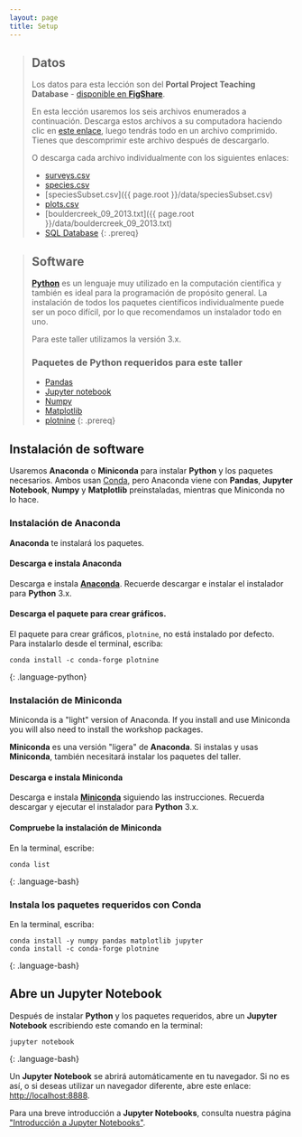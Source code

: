 ```yaml
---
layout: page
title: Setup
---
```


> ## Datos
> Los datos para esta lección son del **Portal Project Teaching Database** -
> [
disponible en **FigShare**](https://figshare.com/articles/Portal_Project_Teaching_Database/1314459).
>
> En esta lección usaremos los seis archivos enumerados a continuación.
> Descarga estos archivos a su computadora haciendo clic en
> [este enlace](https://minhaskamal.github.io/DownGit/#/home?url=https://github.com/weecology/portal-teachingdb),
> luego tendrás todo en un archivo comprimido.
> Tienes que descomprimir este archivo después de descargarlo.
>
> O descarga cada archivo individualmente con los siguientes enlaces:
>
> - [surveys.csv](https://ndownloader.figshare.com/files/10717177)
> - [species.csv](https://ndownloader.figshare.com/files/3299483)
> - [speciesSubset.csv]({{ page.root }}/data/speciesSubset.csv)
> - [plots.csv](https://ndownloader.figshare.com/files/3299474)
> - [bouldercreek_09_2013.txt]({{ page.root }}/data/bouldercreek_09_2013.txt)
> - [SQL Database](https://ndownloader.figshare.com/files/11188550)
{: .prereq}



> ## Software
> [**Python**](http://python.org) es un lenguaje muy utilizado en
> la computación científica y también es ideal para la programación de propósito general.
> La instalación de todos los paquetes científicos individualmente puede ser
> un poco difícil, por lo que recomendamos un instalador todo en uno.
>
> Para este taller utilizamos la versión 3.x.
>
> ### Paquetes de **Python** requeridos para este taller
>
> * [Pandas](http://pandas.pydata.org/)
> * [Jupyter notebook](http://jupyter.org/)
> * [Numpy](http://www.numpy.org/)
> * [Matplotlib](http://matplotlib.org/)
> * [plotnine](https://github.com/has2k1/plotnine)
{: .prereq}

## Instalación de software

Usaremos **Anaconda** o **Miniconda** para instalar **Python** y los paquetes necesarios.
Ambos usan [Conda](https://conda.io/en/latest/), pero
Anaconda viene con **Pandas**, **Jupyter Notebook**, **Numpy** y **Matplotlib** preinstaladas,
mientras que Miniconda no lo hace.


### Instalación de **Anaconda**

**Anaconda** te instalará los paquetes.

#### Descarga e instala **Anaconda**

Descarga e instala [**Anaconda**](https://www.continuum.io/downloads).
Recuerde descargar e instalar el instalador para **Python** 3.x.

#### Descarga el paquete para crear gráficos.

El paquete para crear gráficos, `plotnine`, no está instalado por defecto.
Para instalarlo desde el terminal, escriba:

~~~
conda install -c conda-forge plotnine
~~~
{: .language-python}

### Instalación de **Miniconda**

Miniconda is a "light" version of Anaconda. If you install and use Miniconda
you will also need to install the workshop packages.

**Miniconda** es una versión "ligera" de **Anaconda**.
Si instalas y usas **Miniconda**,
también necesitará instalar los paquetes del taller.

#### Descarga e instala **Miniconda**

Descarga e instala [**Miniconda**](http://conda.pydata.org/miniconda.html)
siguiendo las instrucciones. Recuerda descargar y ejecutar el instalador para
**Python** 3.x.

#### Compruebe la instalación de **Miniconda**

En la terminal, escribe:

~~~
conda list
~~~
{: .language-bash}

### Instala los paquetes requeridos con **Conda**

En la terminal, escriba:

~~~
conda install -y numpy pandas matplotlib jupyter
conda install -c conda-forge plotnine
~~~
{: .language-bash}

## Abre un **Jupyter Notebook**

Después de instalar **Python** y los paquetes requeridos,
abre un **Jupyter Notebook** escribiendo este comando en la terminal:

~~~
jupyter notebook
~~~
{: .language-bash}

Un **Jupyter Notebook** se abrirá automáticamente en tu navegador.
Si no es así, o si deseas utilizar un navegador diferente, abre este enlace: <http://localhost:8888>.


Para una breve introducción a **Jupyter Notebooks**, consulta nuestra página
["Introducción a Jupyter Notebooks"](jupyter_notebooks).
